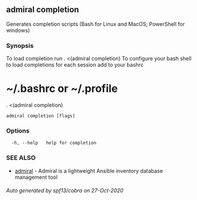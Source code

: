## admiral completion

Generates completion scripts (Bash for Linux and MacOS; PowerShell for windows)

### Synopsis

To load completion run
. <(admiral completion)
To configure your bash shell to load completions for each session add to your bashrc
# ~/.bashrc or ~/.profile
. <(admiral completion)


```
admiral completion [flags]
```

### Options

```
  -h, --help   help for completion
```

### SEE ALSO

* [admiral](admiral.md)	 - Admiral is a lightweight Ansible inventory database management tool

###### Auto generated by spf13/cobra on 27-Oct-2020
